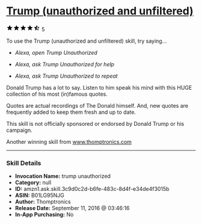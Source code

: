 # [Trump (unauthorized and unfiltered)](http://alexa.amazon.com/#skills/amzn1.ask.skill.3c9d0c2d-b6fe-483c-8d4f-e34de4f3015b)
![4.3 stars](../../images/ic_star_black_18dp_1x.png)![4.3 stars](../../images/ic_star_black_18dp_1x.png)![4.3 stars](../../images/ic_star_black_18dp_1x.png)![4.3 stars](../../images/ic_star_black_18dp_1x.png)![4.3 stars](../../images/ic_star_half_black_18dp_1x.png) 5

To use the Trump (unauthorized and unfiltered) skill, try saying...

* *Alexa, open Trump Unauthorized*

* *Alexa, ask Trump Unauthorized for help*

* *Alexa, ask Trump Unauthorized to repeat*

Donald Trump has a lot to say.  Listen to him speak his mind with this HUGE collection of his most (in)famous quotes.

Quotes are actual recordings of The Donald himself.  And, new quotes are frequently added to keep them fresh and up to date.

This skill is not officially sponsored or endorsed by Donald Trump or his campaign.

Another winning skill from www.thomptronics.com

***

### Skill Details

* **Invocation Name:** trump unauthorized
* **Category:** null
* **ID:** amzn1.ask.skill.3c9d0c2d-b6fe-483c-8d4f-e34de4f3015b
* **ASIN:** B01LG95NJG
* **Author:** Thomptronics
* **Release Date:** September 11, 2016 @ 03:46:16
* **In-App Purchasing:** No
